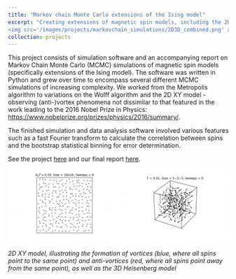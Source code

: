 ```yaml
---
title: "Markov chain Monte Carlo extensions of the Ising model"
excerpt: "Creating extensions of magnetic spin models, including the 2D XY model - demonstrated emergence vortices and anti-vortices <br/>*Python*<br/> 
<img src='/images/projects/markovchain_simulations/2D3D_combined.png' alt='2D XY model, 3D Heisenberg model' style='width:60%;border-radius:2%;align:center' >"
collection: projects
---
```


This project consists of simulation software and an accompanying report on Markov Chain Monte Carlo (MCMC) simulations of magnetic 
spin models (specifically extensions of the Ising model). The software was written in Python and grew over time to encompass several 
different MCMC simulations of increasing complexity. We worked from the Metropolis algorithm to variations on the Wolff algorithm and 
the 2D XY model - observing (anti-)vortex phenomena not dissimilar to that featured in the work leading to the 2016 Nobel Prize 
in Physics: https://www.nobelprize.org/prizes/physics/2016/summary/. 

The finished simulation and data analysis software involved various features such as a fast Fourier transform to calculate 
the correlation between spins and the bootstrap statistical binning for error determination.

See the project [here](https://github.com/dominicwllmsn/markovchain_simulations) and our final report [here](https://github.com/dominicwllmsn/markovchain_simulations/blob/master/ising-report-final.pdf).

<img src="/images/projects/markovchain_simulations/GIF_combined.gif" alt="Pleased" style="align:center" />

*2D XY model, illustrating the formation of vortices (blue, where all spins point to the same point) and anti-vortices 
(red, where all spins point away from the same point), as well as the 3D Heisenberg model*